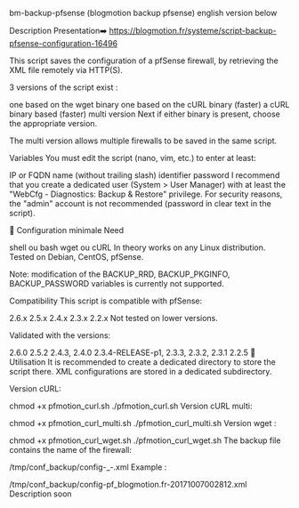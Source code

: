 bm-backup-pfsense (blogmotion backup pfsense)
english version below

Description
Presentation➡️ https://blogmotion.fr/systeme/script-backup-pfsense-configuration-16496

This script saves the configuration of a pfSense firewall, by retrieving the XML file remotely via HTTP(S).

3 versions of the script exist :

one based on the wget binary
one based on the cURL binary (faster)
a cURL binary based (faster) multi version
Next if either binary is present, choose the appropriate version.

The multi version allows multiple firewalls to be saved in the same script.

Variables
You must edit the script (nano, vim, etc.) to enter at least:

IP or FQDN name (without trailing slash)
identifier
password
I recommend that you create a dedicated user (System > User Manager) with at least the "WebCfg - Diagnostics: Backup & Restore" privilege. For security reasons, the "admin" account is not recommended (password in clear text in the script).

🚦 Configuration minimale
Need

 shell ou bash
 wget ou cURL
In theory works on any Linux distribution. Tested on Debian, CentOS, pfSense.

Note: modification of the BACKUP_RRD, BACKUP_PKGINFO, BACKUP_PASSWORD variables is currently not supported.

Compatibility
This script is compatible with pfSense:

 2.6.x
 2.5.x
 2.4.x
 2.3.x
 2.2.x
Not tested on lower versions.

Validated with the versions:

 2.6.0
 2.5.2
 2.4.3, 2.4.0
 2.3.4-RELEASE-p1, 2.3.3, 2.3.2, 2.3.1
 2.2.5
🚀 Utilisation
It is recommended to create a dedicated directory to store the script there. XML configurations are stored in a dedicated subdirectory.

Version cURL:

chmod +x pfmotion_curl.sh
./pfmotion_curl.sh
Version cURL multi:

chmod +x pfmotion_curl_multi.sh
./pfmotion_curl_multi.sh
Version wget :

chmod +x pfmotion_curl_wget.sh
./pfmotion_curl_wget.sh
The backup file contains the name of the firewall:

/tmp/conf_backup/config-<nom-hote>_<domaine>-<YYYYmmJJHHMMSS>.xml
Example :

/tmp/conf_backup/config-pf_blogmotion.fr-20171007002812.xml
Description
soon
